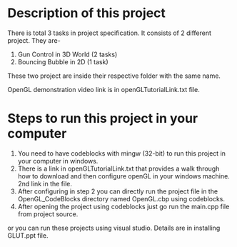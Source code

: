# Description of this project
There is total 3 tasks in project specification. It consists of 2 different project. They are-
1. Gun Control in 3D World (2 tasks)
2. Bouncing Bubble in 2D (1 task)

These two project are inside their respective folder with the same name.

OpenGL demonstration video link is in openGLTutorialLink.txt file.



# Steps to run this project in your computer
1. You need to have codeblocks with mingw (32-bit) to run this project in your computer in windows.
2. There is a link in openGLTutorialLink.txt that provides a walk through how to download and then configure openGL in your windows machine. 2nd link in the file.
3. After configuring in step 2 you can directly run the project file in the OpenGL_CodeBlocks directory named OpenGL.cbp using codeblocks. 
4. After opening the project using codeblocks just go run the main.cpp file from project source.

or you can run these projects using visual studio. Details are in installing GLUT.ppt file.